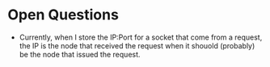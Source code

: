 # Open Questions
- Currently, when I store the IP:Port for a socket that come from a request, the IP is the node that received the request when it shouold (probably) be the node that issued the request.